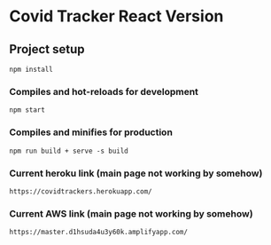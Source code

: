 # Covid Tracker React Version

## Project setup
```
npm install
```
### Compiles and hot-reloads for development
```
npm start
```
### Compiles and minifies for production
```
npm run build + serve -s build
```

### Current heroku link (main page not working by somehow)
```
https://covidtrackers.herokuapp.com/
```
### Current AWS link (main page not working by somehow)
```
https://master.d1hsuda4u3y60k.amplifyapp.com/
```

